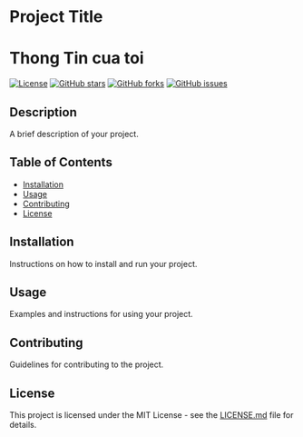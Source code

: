 # Project Title
# Thong Tin cua toi
[![License](https://img.shields.io/badge/License-MIT-blue.svg)](https://opensource.org/licenses/MIT)
[![GitHub stars](https://img.shields.io/github/stars/yourusername/yourrepository.svg)](https://github.com/yourusername/yourrepository/stargazers)
[![GitHub forks](https://img.shields.io/github/forks/yourusername/yourrepository.svg)](https://github.com/yourusername/yourrepository/network)
[![GitHub issues](https://img.shields.io/github/issues/yourusername/yourrepository.svg)](https://github.com/yourusername/yourrepository/issues)

## Description

A brief description of your project.

## Table of Contents

- [Installation](#installation)
- [Usage](#usage)
- [Contributing](#contributing)
- [License](#license)

## Installation

Instructions on how to install and run your project.

## Usage

Examples and instructions for using your project.

## Contributing

Guidelines for contributing to the project.

## License

This project is licensed under the MIT License - see the [LICENSE.md](LICENSE.md) file for details.
